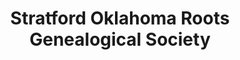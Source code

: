 ---
layout: repo
title: "Stratford Oklahoma Roots Genealogical Society"
id: 25144
permalink: repos/25144/
---